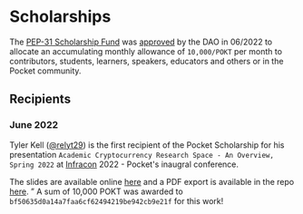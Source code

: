 # Scholarships

The [PEP-31 Scholarship Fund](https://forum.pokt.network/t/pep-31-scholarship-fund/) was [approved](https://gov.pokt.network/#/proposal/0x2920a4057b4aa6af033654bfcfdd77f2b98c81f100d8e55b97a30101e563db46) by the DAO in 06/2022 to allocate an accumulating monthly allowance of `10,000/POKT` per month to contributors, students, learners, speakers, educators and others or in the Pocket community.

## Recipients

### June 2022

Tyler Kell ([@relyt29](https://twitter.com/relyt29)) is the first recipient of the Pocket Scholarship for his presentation `Academic Cryptocurrency Research Space - An Overview, Spring 2022` at [Infracon](https://www.infracon.org/) 2022 - Pocket's inaugral conference.

The slides are available online [here](https://docs.google.com/presentation/d/1fJiSESRRC7qCpH0lZ9BlEynIV_AyBG8iQOucvnqlCNQ/edit?usp=sharing) and a PDF export is available in the repo [here](community/contribute/relyt29_06_2022.pdf).
”
A sum of 10,000 POKT was awarded to `bf50635d0a14a7faa6cf62494219be942cb9e21f` for this work!
